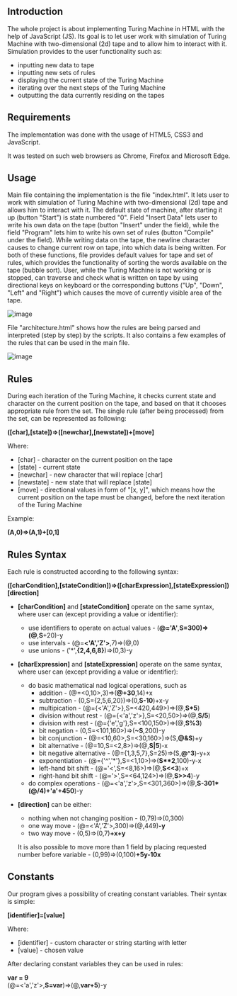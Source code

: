 ## Introduction

The whole project is about implementing Turing Machine in HTML with the help of JavaScript (JS). Its goal is to let user work with simulation of Turing Machine with two-dimensional (2d) tape and to allow him to interact with it. Simulation provides to the user functionality such as:
* inputting new data to tape
* inputting new sets of rules
* displaying the current state of the Turing Machine
* iterating over the next steps of the Turing Machine
* outputting the data currently residing on the tapes

## Requirements

The implementation was done with the usage of HTML5, CSS3 and JavaScript. 

It was tested on such web browsers as Chrome, Firefox and Microsoft Edge. 

## Usage

Main file containing the implementation is the file "index.html". It lets user to work with simulation of Turing Machine with two-dimensional (2d) tape and allows him to interact with it. The default state of machine, after starting it up (button "Start") is state numbered "0". Field "Insert Data" lets user to write his own data on the tape (button "Insert" under the field), while the field "Program" lets him to write his own set of rules (button "Compile" under the field). While writing data on the tape, the newline character causes to change current row on tape, into which data is being written. For both of these functions, file provides default values for tape and set of rules, which provides the functionality of sorting the words available on the tape (bubble sort). User, while the Turing Machine is not working or is stopped, can traverse and check what is written on tape by using directional keys on keyboard or the corresponding buttons ("Up", "Down", "Left" and "Right") which causes the move of currently visible area of the tape. 

![image](https://user-images.githubusercontent.com/76527849/122673164-884b3e00-d1cf-11eb-9496-4c0cae55e8e2.png)

File "architecture.html" shows how the rules are being parsed and interpreted (step by step) by the scripts. It also contains a few examples of the rules that can be used in the main file.

![image](https://user-images.githubusercontent.com/76527849/122673230-ba5ca000-d1cf-11eb-9e5c-2e8f834c50e0.png)


## Rules

During each iteration of the Turing Machine, it checks current state and character on the current position on the tape, and based on that it chooses appropriate rule from the set. The single rule (after being processed) from the set, can be represented as following:

**([char],[state])=>([newchar],[newstate])+[move]**

Where:
* [char] - character on the current position on the tape
* [state] - current state
* [newchar] - new character that will replace [char]
* [newstate] - new state that will replace [state]
* [move] - directional values in form of "[x, y]", which means how the current position on the tape must be changed, before the next iteration of the Turing Machine
   
Example:

**(A,0)=>(A,1)+[0,1]**

## Rules Syntax
Each rule is constructed according to the following syntax:

**([charCondition],[stateCondition])=>([charExpression],[stateExpression])[direction]**

* **[charCondition]** and **[stateCondition]** operate on the same syntax, where user can (except providing a value or identifier):

   * use identifiers to operate on actual values - (**@='A'**,**S=**300)=>(**@**,**S**+20)-y
   * use intervals - (@=**<'A','Z'>**,7)=>(@,0)
   * use unions - ('*',**{2,4,6,8}**)=>(0,3)-y

* **[charExpression]** and **[stateExpression]** operate on the same syntax, where user can (except providing a value or identifier):

   * do basic mathematical nad logical operations, such as
      * addition - (@=<0,10>,3)=>(**@+30**,14)+x
      * subtraction - (0,S={2,5,6,20})=>(0,**S-10**)+x-y
      * multipication - (@={<'A','Z'>},S=<420,449>)=>(@,**S\*5**)
      * division without rest - (@={<'a','z'>},S=<20,50>)=>(@,**S/5**)
      * division with rest - (@={'e','g'},S=<100,150>)=>(@,**S%3**)
      * bit negation - (0,S=<101,160>)=>(**~S**,200)-y
      * bit conjunction - (@=<10,60>,S=<30,160>)=>(S,**@&S**)+y
      * bit alternative - (@=10,S=<2,8>)=>(@,**S|5**)-x
      * bit negative alternative - (@={1,3,5,7},S=25)=>(S,**@^3**)-y+x
      * exponentiation - (@={'^','*'},S=<1,10>)=>(**S\*\*2**,100)-y-x
      * left-hand bit shift - (@='<',S=<8,16>)=>(@,**S<<3**)+x
      * right-hand bit shift - (@='>',S=<64,124>)=>(@,**S>>4**)-y
   * do complex operations - (@=<'a','z'>,S=<301,360>)=>(@,**S-301\*(@/4)+'a'+450**)-y

* **[direction]** can be either:
   * nothing when not changing position - (0,79)=>(0,300)
   * one way move - (@=<'A','Z'>,300)=>(@,449)**-y**
   * two way move - (0,5)=>(0,7)**+x+y**

   It is also possible to move more than 1 field by placing requested number before variable - (0,99)=>(0,100)**+5y-10x**

## Constants

Our program gives a possibility of creating constant variables. Their syntax is simple:

**[identifier]=[value]**

Where:
* [identifier] - custom character or string starting with letter
* [value] - chosen value

After declaring constant variables they can be used in rules:

**var = 9**
&nbsp;\
(@=<'a','z'>,**S=var**)=>(@,**var+5**)-y

